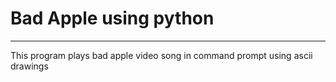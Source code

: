 <h1>Bad Apple using python</h1>
<hr>
<p>This program plays bad apple video song in command prompt using ascii drawings</p>
